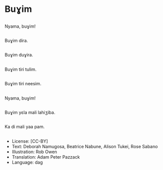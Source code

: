 # Buɣim

##
Nyama, buɣim!

##
Buɣim dira.

##
Buɣim duɣira.

##
Buɣim tiri tulim.

##
Buɣim tiri neesim.

##
Nyama, buɣim!

##
Buɣim yɛla mali lahiʒiba.

##
Ka di mali yaa pam.

##
* License: [CC-BY]
* Text: Deborah Namugosa, Beatrice Nabune, Alison Tukei, Rose Sabano
* Illustration: Rob Owen
* Translation: Adam Peter Pazzack
* Language: dag
